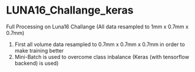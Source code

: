 # LUNA16_Challange_keras
Full Processing on Luna16 Challange (All data resampled to 1mm x 0.7mm x 0.7mm)

1) First all volume data resampled to 0.7mm x 0.7mm x 0.7mm in order to make training better
2) Mini-Batch is used to overcome class inbalance (Keras (with tensorflow backend) is used)
